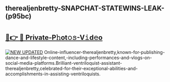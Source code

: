 ## therealjenbretty-SNAPCHAT-STATEWINS-LEAK-(p95bc)


# <h2><a href="https://mediaupload.pro?-20M">🔗👉 🔴 Private-P𝚑ot𝚘𝚜-V𝚒d𝚎o</a></h2>

[![NEW UPDATED](https://i.imgur.com/0qMVB7G.gif)](https://mediaupload.pro?-20M)
Online-influencer-therealjenbretty,known-for-publishing-dance-and-lifestyle-content,-including-performances-and-vlogs-on-social-media-platforms.Brilliant-ventriloquist-assistant-therealjenbretty,celebrated-for-their-exceptional-abilities-and-accomplishments-in-assisting-ventriloquists.  